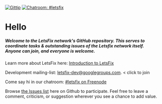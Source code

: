 [![Gittip](https://img.shields.io/gittip/letsfix.svg)](https://www.gittip.com/letsfix/)
[![Chatroom: #letsfix](http://img.shields.io/badge/chatroom-%23letsfix-ff69b4.svg)](http://webchat.freenode.net/?channels=letsfix)

Hello
====

##### Welcome to the LetsFix network's GitHub repository. This serves to coordinate tasks & outstanding issues of the Letsfix network itself. Anyone can join, and everyone is welcome.

Learn more about LetsFix here: [Introduction to LetsFix](https://github.com/LetsFix/letsfix.net/blob/master/Introduction.md)

Development mailing-list: [letsfix-dev@googlegroups.com](https://groups.google.com/forum/#!forum/letsfix-dev). < click to join

Come say hi in our chatroom: [#letsfix on Freenode](http://webchat.freenode.net/?channels=letsfix)

Browse [the Issues list](https://github.com/LetsFix/letsfix.net/issues?direction=desc&page=1&sort=updated&state=open) here on Github to participate. Feel free to leave a comment, criticism, or suggestion wherever you see a chance to add value.
